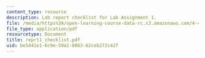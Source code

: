 ```yaml
---
content_type: resource
description: Lab report checklist for Lab Assignment 1.
file: /media/https%3A/open-learning-course-data-rc.s3.amazonaws.com/4-411-building-technology-laboratory-spring-2004/be5441e16c9e59a1806362ceb272c42f_reprt1_checklist.pdf
file_type: application/pdf
resourcetype: Document
title: reprt1_checklist.pdf
uid: be5441e1-6c9e-59a1-8063-62ceb272c42f
---
```

